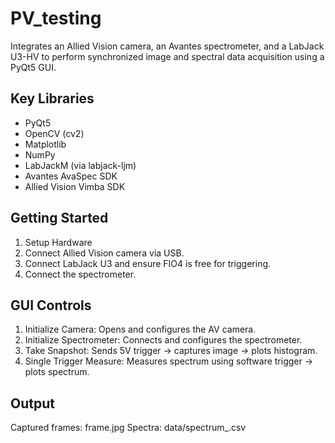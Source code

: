 # PV_testing

Integrates an Allied Vision camera, an Avantes spectrometer, and a LabJack U3-HV to perform synchronized image and spectral data acquisition using a PyQt5 GUI.

## Key Libraries

- PyQt5
- OpenCV (cv2)
- Matplotlib
- NumPy
- LabJackM (via labjack-ljm)
- Avantes AvaSpec SDK
- Allied Vision Vimba SDK

## Getting Started
1. Setup Hardware
2. Connect Allied Vision camera via USB.
3. Connect LabJack U3 and ensure FIO4 is free for triggering.
4. Connect the spectrometer.

## GUI Controls
1. Initialize Camera: Opens and configures the AV camera.
2. Initialize Spectrometer: Connects and configures the spectrometer.
3. Take Snapshot: Sends 5V trigger → captures image → plots histogram.
4. Single Trigger Measure: Measures spectrum using software trigger → plots spectrum.

## Output
Captured frames: frame.jpg
Spectra: data/spectrum_<timestamp>.csv